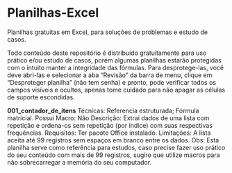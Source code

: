 # Planilhas-Excel
Planilhas gratuitas em Excel, para soluções de problemas e estudo de casos.

Todo conteúdo deste repositório é distribuído gratuitamente para uso prático e/ou estudo de casos, porém algumas planilhas estarão protegidas com o intuito manter a integridade das fórmulas. Para desprotege-las, você deve abri-las e selecionar a aba “Revisão” da barra de menu, clique em “Desproteger planilha” (não tem senha) e pronto, pode verificar todos os campos visíveis e ocultos, apenas tome cuidado para não apagar as células de suporte escondidas.

**001_contador_de_itens**
Técnicas: Referencia estruturada; Fórmula matricial.
Possui Macro: Não
Descrição: Extrai dados de uma lista com repetição e ordena-os sem repetição (por índice) com suas respectivas frequências.
Requisitos: Ter pacote Office instalado.
Limitações: A lista aceita até 99 registros sem espaços em branco entre os dados.
Obs: Esta planilha serve como referência para estudos, caso precise fazer uso prático do seu conteúdo com mais de 99 registros, sugiro que utilize macros para não sobrecarregar a memória do seu computador.
